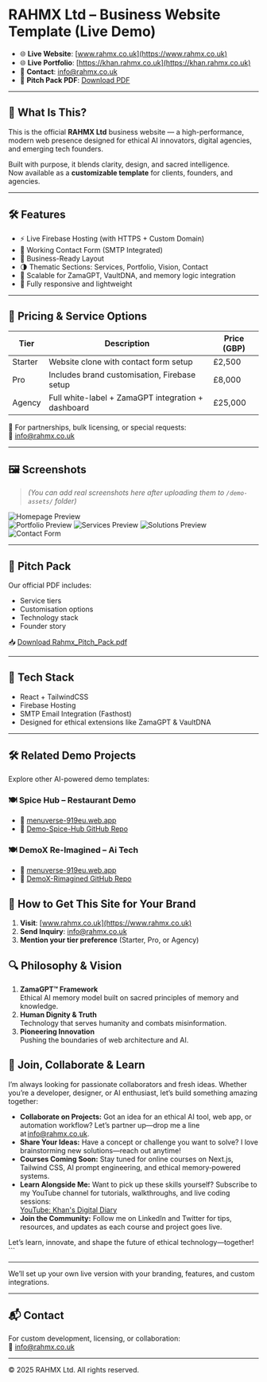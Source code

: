 # RAHMX Ltd – Business Website Template (Live Demo)

- 🌐 **Live Website**: [www.rahmx.co.uk](https://www.rahmx.co.uk)
- 🌐 **Live Portfolio**: [https://khan.rahmx.co.uk](https://khan.rahmx.co.uk)  
- 📧 **Contact**: [info@rahmx.co.uk](mailto:info@rahmx.co.uk)  
- 📄 **Pitch Pack PDF**: [Download PDF](./Rahmx_Pitch_Pack.pdf)
  
---

## 🧠 What Is This?

This is the official **RAHMX Ltd** business website — a high-performance, modern web presence designed for ethical AI innovators, digital agencies, and emerging tech founders.

Built with purpose, it blends clarity, design, and sacred intelligence.  
Now available as a **customizable template** for clients, founders, and agencies.

---

## 🛠️ Features

- ⚡️ Live Firebase Hosting (with HTTPS + Custom Domain)
- 📩 Working Contact Form (SMTP Integrated)
- 💼 Business-Ready Layout
- 🌗 Thematic Sections: Services, Portfolio, Vision, Contact
- 🧬 Scalable for ZamaGPT, VaultDNA, and memory logic integration
- 💎 Fully responsive and lightweight

---

## 💸 Pricing & Service Options

| Tier       | Description                                          | Price (GBP) |
|------------|------------------------------------------------------|-------------|
| Starter    | Website clone with contact form setup                | £2,500      |
| Pro        | Includes brand customisation, Firebase setup         | £8,000      |
| Agency     | Full white-label + ZamaGPT integration + dashboard   | £25,000     |

💬 For partnerships, bulk licensing, or special requests:  
📧 [info@rahmx.co.uk](mailto:info@rahmx.co.uk)

---

## 🖼️ Screenshots

> *(You can add real screenshots here after uploading them to `/demo-assets/` folder)*

![Homepage Preview](./demo-assets/homepage-preview.png)  
![Portfolio Preview](./demo-assets/portfolio-preview.png) 
![Services Preview](./demo-assets/services-preview.png) 
![Solutions Preview](./demo-assets/solutions-preview.png) 
![Contact Form](./demo-assets/contact-us.png)

---

## 📄 Pitch Pack

Our official PDF includes:
- Service tiers
- Customisation options
- Technology stack
- Founder story

📥 [Download Rahmx_Pitch_Pack.pdf](./Rahmx_Pitch_Pack.pdf)

---

## 🔧 Tech Stack

- React + TailwindCSS
- Firebase Hosting
- SMTP Email Integration (Fasthost)
- Designed for ethical extensions like ZamaGPT & VaultDNA

---
## 🛠 Related Demo Projects

Explore other AI-powered demo templates:

### 🍽 Spice Hub – Restaurant Demo
- 🔗 [menuverse-919eu.web.app](https://menuverse-919eu.web.app)  
- 🧾 [Demo-Spice-Hub GitHub Repo](https://github.com/devkhan1/Demo-Spice-Hub)
  
### 🍽 DemoX Re-Imagined – Ai Tech
- 🔗 [menuverse-919eu.web.app](https://rahmx-reimagined.web.app/)   
- 🧾 [DemoX-Rimagined GitHub Repo](https://github.com/devkhan1/DemoX-Reimagined)

## 🚀 How to Get This Site for Your Brand

1. **Visit**: [www.rahmx.co.uk](https://www.rahmx.co.uk)  
2. **Send Inquiry**: [info@rahmx.co.uk](mailto:info@rahmx.co.uk)  
3. **Mention your tier preference** (Starter, Pro, or Agency)

## 🔍 Philosophy & Vision

1. **ZamaGPT™ Framework**  
   Ethical AI memory model built on sacred principles of memory and knowledge.  
2. **Human Dignity & Truth**  
   Technology that serves humanity and combats misinformation.  
3. **Pioneering Innovation**  
   Pushing the boundaries of web architecture and AI.

## 🤝 Join, Collaborate & Learn

I’m always looking for passionate collaborators and fresh ideas. Whether you’re a developer, designer, or AI enthusiast, let’s build something amazing together:

- **Collaborate on Projects:** Got an idea for an ethical AI tool, web app, or automation workflow? Let’s partner up—drop me a line at info@rahmx.co.uk.  
- **Share Your Ideas:** Have a concept or challenge you want to solve? I love brainstorming new solutions—reach out anytime!  
- **Courses Coming Soon:** Stay tuned for online courses on Next.js, Tailwind CSS, AI prompt engineering, and ethical memory‑powered systems.  
- **Learn Alongside Me:** Want to pick up these skills yourself? Subscribe to my YouTube channel for tutorials, walkthroughs, and live coding sessions:  
  [YouTube: Khan's Digital Diary](https://www.youtube.com/channel/khansdigitaldiary)    
- **Join the Community:** Follow me on LinkedIn and Twitter for tips, resources, and updates as each course and project goes live.

Let’s learn, innovate, and shape the future of ethical technology—together!  ```

---

We’ll set up your own live version with your branding, features, and custom integrations.

---

## 📬 Contact

For custom development, licensing, or collaboration:  
📧 [info@rahmx.co.uk](mailto:info@rahmx.co.uk)

---

© 2025 RAHMX Ltd. All rights reserved.

